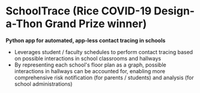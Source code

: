 # SchoolTrace (Rice COVID-19 Design-a-Thon Grand Prize winner)
**Python app for automated, app-less contact tracing in schools**

* Leverages student / faculty schedules to perform contact tracing based on possible interactions in school classrooms and hallways
* By representing each school's floor plan as a graph, possible interactions in hallways can be accounted for, enabling more comprehensive risk notification (for parents / students) and analysis (for school administrations)


